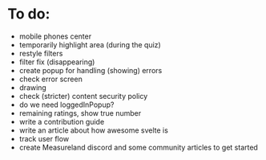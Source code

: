 # To do:

- mobile phones center
- temporarily highlight area (during the quiz)
- restyle filters
- filter fix (disappearing)
- create popup for handling (showing) errors
- check error screen
- drawing
- check (stricter) content security policy
- do we need loggedInPopup?
- remaining ratings, show true number
- write a contribution guide
- write an article about how awesome svelte is
- track user flow
- create Measureland discord and some community articles to get started

